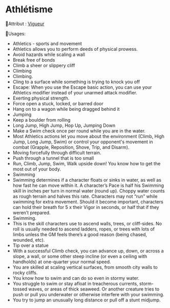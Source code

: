 # Athlétisme

🚧Attribut : [Vigueur](/docs/attributs/vigueur.md)

🚧Usages:

- Athletics - sports and movement
- Athletics allows you to perform deeds of physical prowess.
- Avoid hazards while scaling a wall
- Break free of bonds
- Climb a sheer or slippery cliff
- Climbing
- Climbing.
- Cling to a surface while something is trying to knock you off
- Escape: When you use the Escape basic action, you can use your Athletics modifier instead of your unarmed attack modifier.
- Exerting physical strength.
- Force open a stuck, locked, or barred door
- Hang on to a wagon while being dragged behind it
- Jumping
- Keep a boulder from rolling
- Long Jump, High Jump, Hop Up, Jumping Down
- Make a Swim check once per round while you are in the water.
- Most Athletics actions let you move about the environment (Climb, High Jump, Long Jump, Swim) or control your opponent's movement in combat (Grapple, Reposition, Shove, Trip, and Disarm).
- Moving forcefully through difficult terrain.
- Push through a tunnel that is too small
- Run, Climb, Jump, Swim, Walk upside down! You know how to get the most out of your body.
- Swimming
- Swimming determines if a character floats or sinks in water, as well as how fast he can move within it. A character’s Pace is half his Swimming skill in inches per turn in normal water (round up). Choppy water counts as rough terrain and halves this rate. Characters may not “run” while swimming for extra movement. Should it become important, characters can hold their breath for 5 x their Vigor in seconds, or half that if they weren’t prepared.
- Swimming.
- This is the skill characters use to ascend walls, trees, or cliff-sides. No roll is usually needed to ascend ladders, ropes, or trees with lots of limbs unless the GM feels there’s a good reason (being chased, wounded, etc).
- Tip over a statue
- With a successful Climb check, you can advance up, down, or across a slope, a wall, or some other steep incline (or even a ceiling with handholds) at one-quarter your normal speed.
- You are skilled at scaling vertical surfaces, from smooth city walls to rocky cliffs.
- You know how to swim and can do so even in stormy water.
- You struggle to swim or stay afloat in treacherous currents, storm-tossed waves, or areas of thick seaweed. Or another creature tries to push or pull you underwater or otherwise interfere with your swimming.
- You try to jump an unusually long distance or pull off a stunt midjump.
